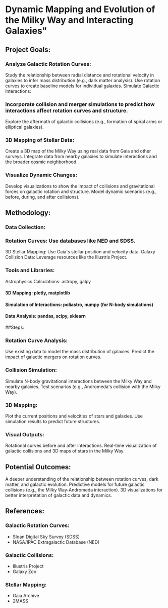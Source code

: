 # Dynamic Mapping and Evolution of the Milky Way and Interacting Galaxies"

## Project Goals:
### Analyze Galactic Rotation Curves:

Study the relationship between radial distance and rotational velocity in galaxies to infer mass distribution (e.g., dark matter analysis).
Use rotation curves to create baseline models for individual galaxies.
Simulate Galactic Interactions:

### Incorporate collision and merger simulations to predict how interactions affect rotation curves and structure.
Explore the aftermath of galactic collisions (e.g., formation of spiral arms or elliptical galaxies).
### 3D Mapping of Stellar Data:

Create a 3D map of the Milky Way using real data from Gaia and other surveys.
Integrate data from nearby galaxies to simulate interactions and the broader cosmic neighborhood.
### Visualize Dynamic Changes:

Develop visualizations to show the impact of collisions and gravitational forces on galactic rotation and structure.
Model dynamic scenarios (e.g., before, during, and after collisions).
## Methodology:
### Data Collection:

### Rotation Curves: Use databases like NED and SDSS.
3D Stellar Mapping: Use Gaia's stellar position and velocity data.
Galaxy Collision Data: Leverage resources like the Illustris Project.
### Tools and Libraries:

Astrophysics Calculations: astropy, galpy
#### 3D Mapping: plotly, matplotlib
#### Simulation of Interactions: poliastro, numpy (for N-body simulations)
#### Data Analysis: pandas, scipy, sklearn

##Steps:

### Rotation Curve Analysis:
Use existing data to model the mass distribution of galaxies.
Predict the impact of galactic mergers on rotation curves.
### Collision Simulation:
Simulate N-body gravitational interactions between the Milky Way and nearby galaxies.
Test scenarios (e.g., Andromeda's collision with the Milky Way).
### 3D Mapping:
Plot the current positions and velocities of stars and galaxies.
Use simulation results to predict future structures.
### Visual Outputs:

Rotational curves before and after interactions.
Real-time visualization of galactic collisions and 3D maps of stars in the Milky Way.

## Potential Outcomes:
A deeper understanding of the relationship between rotation curves, dark matter, and galactic evolution.
Predictive models for future galactic collisions (e.g., the Milky Way-Andromeda interaction).
3D visualizations for better interpretation of galactic data and dynamics.

## References:
### Galactic Rotation Curves:

* Sloan Digital Sky Survey (SDSS)
* NASA/IPAC Extragalactic Database (NED)

### Galactic Collisions:

* Illustris Project
* Galaxy Zoo

### Stellar Mapping:

* Gaia Archive
* 2MASS

